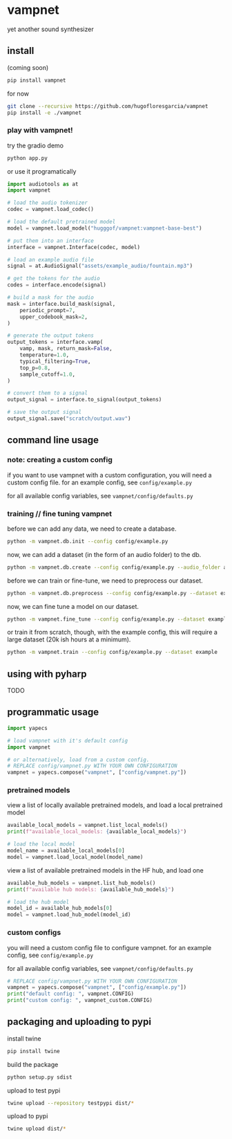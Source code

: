 # vampnet
yet another sound synthesizer

## install 
(coming soon)
```bash 
pip install vampnet
```

for now
```bash
git clone --recursive https://github.com/hugofloresgarcia/vampnet
pip install -e ./vampnet
```

### play with vampnet!

try the gradio demo
```bash
python app.py 
```

or use it programatically
```python
import audiotools as at
import vampnet

# load the audio tokenizer
codec = vampnet.load_codec()

# load the default pretrained model
model = vampnet.load_model("hugggof/vampnet:vampnet-base-best")

# put them into an interface
interface = vampnet.Interface(codec, model)

# load an example audio file
signal = at.AudioSignal("assets/example_audio/fountain.mp3")

# get the tokens for the audio
codes = interface.encode(signal)

# build a mask for the audio
mask = interface.build_mask(signal, 
    periodic_prompt=7, 
    upper_codebook_mask=2,
)

# generate the output tokens
output_tokens = interface.vamp(
    vamp, mask, return_mask=False,
    temperature=1.0, 
    typical_filtering=True, 
    top_p=0.8,
    sample_cutoff=1.0, 
)

# convert them to a signal
output_signal = interface.to_signal(output_tokens)

# save the output signal
output_signal.save("scratch/output.wav")
```


## command line usage

### note: creating a custom config
if you want to use vampnet with a custom configuration, you will need a custom config file. 
for an example config, see `config/example.py`

for all available config variables, see `vampnet/config/defaults.py`

### training // fine tuning vampnet 
before we can add any data, we need to create a database. 
```bash 
python -m vampnet.db.init --config config/example.py
```

now, we can add a dataset (in the form of an audio folder) to the db.
```bash 
python -m vampnet.db.create --config config/example.py --audio_folder assets/example_audio/ --dataset_name example
```

before we can train or fine-tune, we need to preprocess our dataset. 
```bash
python -m vampnet.db.preprocess --config config/example.py --dataset example
```

now, we can fine tune a model on our dataset. 
```bash
python -m vampnet.fine_tune --config config/example.py --dataset example 
```

or train it from scratch, though, with the example config, this will require a large dataset (20k ish hours at a minimum). 
```bash
python -m vampnet.train --config config/example.py --dataset example 
```


## using with pyharp

TODO


## programmatic usage

```python
import yapecs

# load vampnet with it's default config
import vampnet

# or alternatively, load from a custom config. 
# REPLACE config/vampnet.py WITH YOUR OWN CONFIGURATION
vampnet = yapecs.compose("vampnet", ["config/vampnet.py"])
```

### pretrained models
view a list of locally available pretrained models, and load a local pretrained model

```python
available_local_models = vampnet.list_local_models()
print(f"available_local_models: {available_local_models}")

# load the local model
model_name = available_local_models[0]
model = vampnet.load_local_model(model_name)
```

view a list of available pretrained models in the HF hub, and load one
```python
available_hub_models = vampnet.list_hub_models()
print(f"available hub models: {available_hub_models}")

# load the hub model
model_id = available_hub_models[0]
model = vampnet.load_hub_model(model_id)
```

### custom configs
you will need a custom config file to configure vampnet. 
for an example config, see `config/example.py`

for all available config variables, see `vampnet/config/defaults.py`

```python
# REPLACE config/vampnet.py WITH YOUR OWN CONFIGURATION
vampnet = yapecs.compose("vampnet", ["config/example.py"])
print("default config: ", vampnet.CONFIG)
print("custom config: ", vampnet_custom.CONFIG)
```



## packaging and uploading to pypi

install twine
```bash
pip install twine
```

build the package
```bash
python setup.py sdist
```

upload to test pypi
```bash
twine upload --repository testpypi dist/*
```

upload to pypi
```bash
twine upload dist/*
```



